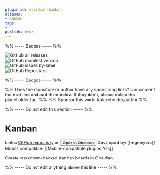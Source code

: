 ```yaml
---
plugin-id: obsidian-kanban
aliases:
- Kanban
tags: 
- 
publish: true
---
```


%% ----- Badges ----- %%

![GitHub all releases](https://img.shields.io/github/downloads/mgmeyers/obsidian-kanban/total?color=573E7A&logo=github&style=for-the-badge)   
![GitHub manifest version](https://img.shields.io/github/manifest-json/v/mgmeyers/obsidian-kanban?color=573E7A&logo=github&style=for-the-badge)   
![GitHub issues by-label](https://img.shields.io/github/issues/mgmeyers/obsidian-kanban/help%20wanted?color=573E7A&logo=github&style=for-the-badge)   
![GitHub Repo stars](https://img.shields.io/github/stars/mgmeyers/obsidian-kanban?color=573E7A&logo=github&style=for-the-badge)

%% ----- Badges ----- %%

%% Does the repository or author have any sponsoring links? Uncomment the next line and add them below. If they don't, please delete the placeholder tag. %%
%% Sponsor this work: #placeholder/author %%

%% ----- Do not edit this section ----- %%

# Kanban

Links: [GitHub repository](https://github.com/mgmeyers/obsidian-kanban) or [<button id=HH>Open in Obsidian</button>](obsidian://goto-plugin?id=obsidian-kanban)
Developed by: [[mgmeyers]]
Mobile compatible: [[Mobile-compatible plugins|Yes]]

Create markdown-backed Kanban boards in Obsidian.

%% ----- Do not edit anything above this line ----- %% 
